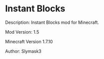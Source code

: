 Instant Blocks
=============
Description: Instant Blocks mod for Minecraft.

Mod Version: 1.5

Minecraft Version 1.7.10

Author: Slymask3
